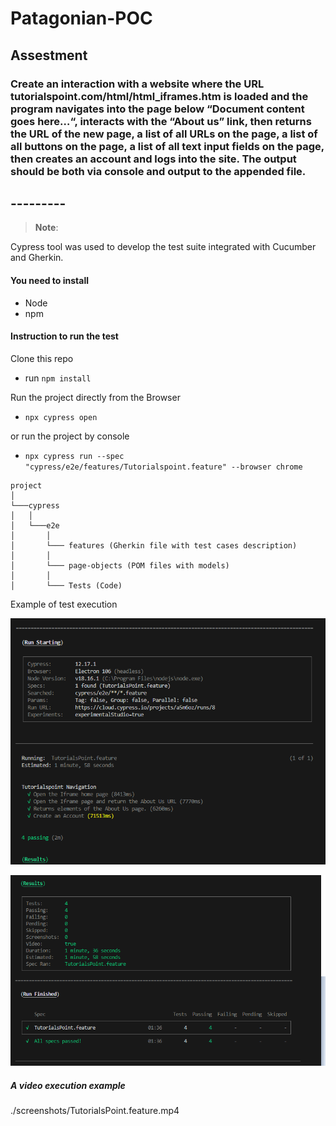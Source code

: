 #   Patagonian-POC
 

## Assestment
### Create an interaction with a website where the URL tutorialspoint.com/html/html_iframes.htm is loaded and the program navigates into the page below “Document content goes here…“, interacts with the “About us” link, then returns the URL of the new page, a list of all URLs on the page, a list of all buttons on the page, a list of all text input fields on the page, then creates an account and logs into the site. The output should be both via console and output to the appended file.

 
## ---------

> **Note**:
 
Cypress tool was used to develop the test suite integrated with Cucumber and Gherkin.


#### You need to install

* Node
* npm


#### Instruction to run the test

Clone this repo
+ run `npm install`


Run the project directly from the Browser

+ `npx cypress open`

or run the project by console

+ `npx cypress run --spec "cypress/e2e/features/Tutorialspoint.feature" --browser chrome`




```
project  
│
└───cypress
│   │
│   └───e2e
│       │
│       └─── features (Gherkin file with test cases description)
│       │
│       └─── page-objects (POM files with models)
│       │
│       └─── Tests (Code)

```


Example of test execution

![image](./screenshots/Patagonian1.png)

![image](./screenshots/Patagonian2.png)

##### A video execution example

./screenshots/TutorialsPoint.feature.mp4
